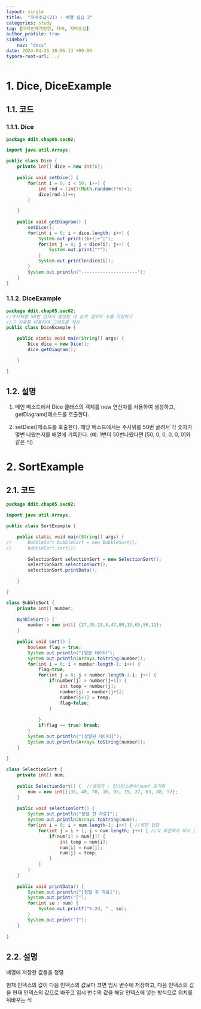 ```yaml
---
layout: single
title:  "자바초급(21) - 배열 실습 2"
categories: study
tag: [대덕인재개발원, 자바, 자바초급]
author_profile: true
sidebar:
    nav: "docs"
date: 2024-04-25 18:06:13 +09:00
typora-root-url: ../
---
```




# 1. Dice, DiceExample

## 1.1. 코드

### 1.1.1. Dice

```java
package ddit.chap05.sec02;

import java.util.Arrays;

public class Dice {
	private int[] dice = new int[6];
	
	public void setDice() {
		for(int i = 0; i < 50; i++) {
			int rnd = (int)(Math.random()*6)+1;
			dice[rnd-1]++;
		}

	}
	
	public void getDiagram() {
		setDice();
		for(int i = 0; i < dice.length; i++) {
			System.out.print((i+1)+"|");
			for(int j = 0; j < dice[i]; j++) {
				System.out.print("*");
			}
			System.out.println(dice[i]);
		}
		System.out.println("---------------------");
	}
}
```

### 1.1.2. DiceExample

```java
package ddit.chap05.sec02;
//주사위를 50번 던져서 발생된 각 눈의 경우의 수를 저장하고
//그 자료를 이용하여 그래프를 작성
public class DiceExample {

	public static void main(String[] args) {
		Dice dice = new Dice();
		dice.getDiagram();

	}

}
```



## 1.2. 설명

1. 메인 메소드에서 Dice 클래스의 객체를 new 연산자를 사용하여 생성하고, getDiagram()메소드를 호출한다.

2. setDice()메소드를 호출한다. 해당 메소드에서는 주사위를 50번 굴려서 각 숫자가 몇번 나왔는지를 배열에 기록한다. (예: 1번이 50번나왔다면 [50, 0, 0, 0, 0, 0]와 같은 식)



# 2. SortExample

## 2.1. 코드

```java
package ddit.chap05.sec02;

import java.util.Arrays;

public class SortExample {

	public static void main(String[] args) {
//		BubbleSort bubbleSort = new BubbleSort();
//		bubbleSort.sort();
		
		SelectionSort selectionSort = new SelectionSort();
		selectionSort.selectionSort();
		selectionSort.printData();

	}

}

class BubbleSort {
	private int[] number;
	
	BubbleSort() {
		number = new int[] {27,35,19,5,47,80,15,65,50,12};
	}
	
	public void sort() {
		boolean flag = true;
		System.out.println("[원본 데이터");
		System.out.println(Arrays.toString(number));
		for(int i = 0; i < number.length-1; i++) {
			flag=true;
			for(int j = 0; j < number.length-1-i; j++) {
				if(number[j] > number[j+1]) {
					int temp = number[j];
					number[j] = number[j+1];
					number[j+1] = temp;
					flag=false;
				}
				
			}
			if(flag == true) break;
		}
		System.out.println("[정렬된 데이터]");
		System.out.println(Arrays.toString(number));
	}
	
}

class SelectionSort {
	private int[] num;
	
	public SelectionSort() {  //생성자 : 인스턴스변수(num) 초기화
		num = new int[]{35, 40, 70, 16, 95, 19, 27, 63, 88, 57};
	}
	
	public void selectionSort() {
		System.out.println("정렬 전 자료]");
		System.out.println(Arrays.toString(num));
		for(int i = 0; i < num.length-1; i++) { //회전 담당
			for(int j = i + 1; j < num.length; j++) { //각 회전에서 비교 담당
				if(num[i] > num[j]) {
					int temp = num[i];
					num[i] = num[j];
					num[j] = temp;
				}
			}
		}
	}
	
	public void printData() {
		System.out.println("[정렬 후 자료]");
		System.out.print("[");
		for(int su : num) {
			System.out.printf("%-2d, " , su);
		}
		System.out.print("]");
	}
	
}

```

## 2.2. 설명

배열에 저장한 값들을 정렬

현재 인덱스의 값이 다음 인덱스의 값보다 크면 임시 변수에 저장하고, 다음 인덱스의 값을 현재 인덱스의 값으로 바꾸고 임시 변수의 값을 해당 인덱스에 넣는 방식으로 위치를 뒤바꾸는 식

